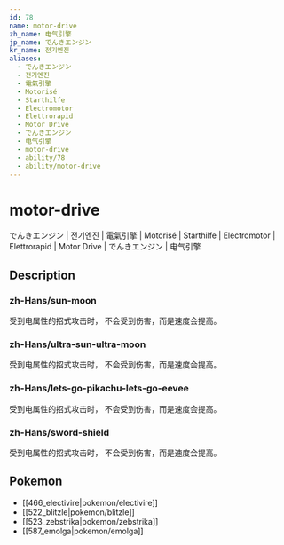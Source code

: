 ```yaml
---
id: 78
name: motor-drive
zh_name: 电气引擎
jp_name: でんきエンジン
kr_name: 전기엔진
aliases:
  - でんきエンジン
  - 전기엔진
  - 電氣引擎
  - Motorisé
  - Starthilfe
  - Electromotor
  - Elettrorapid
  - Motor Drive
  - でんきエンジン
  - 电气引擎
  - motor-drive
  - ability/78
  - ability/motor-drive
---
```

# motor-drive

でんきエンジン | 전기엔진 | 電氣引擎 | Motorisé | Starthilfe | Electromotor | Elettrorapid | Motor Drive | でんきエンジン | 电气引擎

## Description

### zh-Hans/sun-moon

受到电属性的招式攻击时，
不会受到伤害，而是速度会提高。

### zh-Hans/ultra-sun-ultra-moon

受到电属性的招式攻击时，
不会受到伤害，而是速度会提高。

### zh-Hans/lets-go-pikachu-lets-go-eevee

受到电属性的招式攻击时，
不会受到伤害，而是速度会提高。

### zh-Hans/sword-shield

受到电属性的招式攻击时，
不会受到伤害，而是速度会提高。

## Pokemon

- [[466_electivire|pokemon/electivire]]
- [[522_blitzle|pokemon/blitzle]]
- [[523_zebstrika|pokemon/zebstrika]]
- [[587_emolga|pokemon/emolga]]

